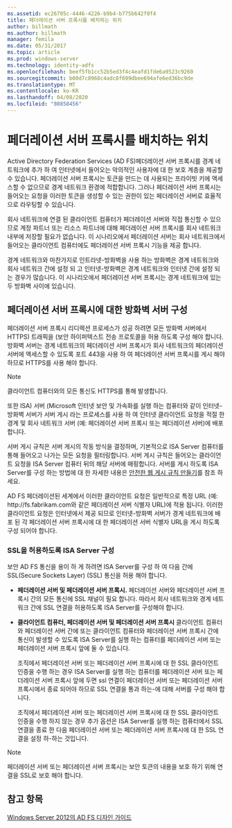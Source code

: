 ```yaml
---
ms.assetid: ec26705c-4446-4226-b9b4-b775b642f0f4
title: 페더레이션 서버 프록시를 배치하는 위치
author: billmath
ms.author: billmath
manager: femila
ms.date: 05/31/2017
ms.topic: article
ms.prod: windows-server
ms.technology: identity-adfs
ms.openlocfilehash: beef5fb1cc52b5ed3f4c4eafd1fde6a9523c9260
ms.sourcegitcommit: b00d7c8968c4adc8f699dbee694afe6ed36bc9de
ms.translationtype: MT
ms.contentlocale: ko-KR
ms.lasthandoff: 04/08/2020
ms.locfileid: "80858456"
---
```

# <a name="where-to-place-a-federation-server-proxy"></a>페더레이션 서버 프록시를 배치하는 위치

Active Directory Federation Services \(AD FS\)페더레이션 서버 프록시를 경계 네트워크에 추가 하 여 인터넷에서 들어오는 악의적인 사용자에 대 한 보호 계층을 제공할 수 있습니다. 페더레이션 서버 프록시는 토큰을 만드는 데 사용되는 프라이빗 키에 액세스할 수 없으므로 경계 네트워크 환경에 적합합니다. 그러나 페더레이션 서버 프록시는 들어오는 요청을 이러한 토큰을 생성할 수 있는 권한이 있는 페더레이션 서버로 효율적으로 라우팅할 수 있습니다.  
  
회사 네트워크에 연결 된 클라이언트 컴퓨터가 페더레이션 서버와 직접 통신할 수 있으므로 계정 파트너 또는 리소스 파트너에 대해 페더레이션 서버 프록시를 회사 네트워크 내부에 저장할 필요가 없습니다. 이 시나리오에서 페더레이션 서버는 회사 네트워크에서 들어오는 클라이언트 컴퓨터에도 페더레이션 서버 프록시 기능을 제공 합니다.  
  
경계 네트워크와 마찬가지로 인트라넷\-방화벽을 사용 하는 방화벽은 경계 네트워크와 회사 네트워크 간에 설정 되 고 인터넷\-방화벽은 경계 네트워크와 인터넷 간에 설정 되는 경우가 많습니다. 이 시나리오에서 페더레이션 서버 프록시는 경계 네트워크에 있는 두 방화벽 사이에 있습니다.  
  
## <a name="configuring-your-firewall-servers-for-a-federation-server-proxy"></a>페더레이션 서버 프록시에 대한 방화벽 서버 구성  
페더레이션 서버 프록시 리디렉션 프로세스가 성공 하려면 모든 방화벽 서버에서 HTTPS\) 트래픽을 \(보안 하이퍼텍스트 전송 프로토콜을 허용 하도록 구성 해야 합니다. 방화벽 서버는 경계 네트워크의 페더레이션 서버 프록시가 회사 네트워크의 페더레이션 서버에 액세스할 수 있도록 포트 443을 사용 하 여 페더레이션 서버 프록시를 게시 해야 하므로 HTTPS를 사용 해야 합니다.  
  
> [!NOTE]  
> 클라이언트 컴퓨터와의 모든 통신도 HTTPS를 통해 발생합니다.  
  
또한 ISA\) 서버 \(Microsoft 인터넷 보안 및 가속화를 실행 하는 컴퓨터와 같이 인터넷\-방화벽 서버가 서버 게시 라는 프로세스를 사용 하 여 인터넷 클라이언트 요청을 적절 한 경계 및 회사 네트워크 서버 (예: 페더레이션 서버 프록시 또는 페더레이션 서버)에 배포 합니다.  
  
서버 게시 규칙은 서버 게시의 작동 방식을 결정하며, 기본적으로 ISA Server 컴퓨터를 통해 들어오고 나가는 모든 요청을 필터링합니다. 서버 게시 규칙은 들어오는 클라이언트 요청을 ISA Server 컴퓨터 뒤의 해당 서버에 매핑합니다. 서버를 게시 하도록 ISA Server를 구성 하는 방법에 대 한 자세한 내용은 [안전한 웹 게시 규칙 만들기](https://go.microsoft.com/fwlink/?LinkId=75182)를 참조 하세요.  
  
AD FS 페더레이션된 세계에서 이러한 클라이언트 요청은 일반적으로 특정 URL (예: http:\//fs.fabrikam.com와 같은 페더레이션 서버 식별자 URL)에 적용 됩니다. 이러한 클라이언트 요청은 인터넷에서 제공 되므로 인터넷\-방화벽 서버가 경계 네트워크에 배포 된 각 페더레이션 서버 프록시에 대 한 페더레이션 서버 식별자 URL을 게시 하도록 구성 되어야 합니다.  
  
### <a name="configuring-isa-server-to-allow-ssl"></a>SSL을 허용하도록 ISA Server 구성  
보안 AD FS 통신을 용이 하 게 하려면 ISA Server를 구성 하 여 다음 간에 SSL(Secure Sockets Layer) \(SSL\) 통신을 허용 해야 합니다.  
  
-   **페더레이션 서버 및 페더레이션 서버 프록시.** 페더레이션 서버와 페더레이션 서버 프록시 간의 모든 통신에 SSL 채널이 필요 합니다. 따라서 회사 네트워크와 경계 네트워크 간에 SSL 연결을 허용하도록 ISA Server를 구성해야 합니다.  
  
-   **클라이언트 컴퓨터, 페더레이션 서버 및 페더레이션 서버 프록시** 클라이언트 컴퓨터와 페더레이션 서버 간에 또는 클라이언트 컴퓨터와 페더레이션 서버 프록시 간에 통신이 발생할 수 있도록 ISA Server를 실행 하는 컴퓨터를 페더레이션 서버 또는 페더레이션 서버 프록시 앞에 둘 수 있습니다.  
  
    조직에서 페더레이션 서버 또는 페더레이션 서버 프록시에 대 한 SSL 클라이언트 인증을 수행 하는 경우 ISA Server를 실행 하는 컴퓨터를 페더레이션 서버 또는 페더레이션 서버 프록시 앞에 두면 ssl 연결이 페더레이션 서버 또는 페더레이션 서버 프록시에서 종료 되어야 하므로 SSL 연결을 통과 하는\-에 대해 서버를 구성 해야 합니다.  
  
    조직에서 페더레이션 서버 또는 페더레이션 서버 프록시에 대 한 SSL 클라이언트 인증을 수행 하지 않는 경우 추가 옵션은 ISA Server를 실행 하는 컴퓨터에서 SSL 연결을 종료 한 다음 페더레이션 서버 또는 페더레이션 서버 프록시에 대 한 SSL 연결을 설정 하\-하는 것입니다.  
  
> [!NOTE]  
> 페더레이션 서버 또는 페더레이션 서버 프록시는 보안 토큰의 내용을 보호 하기 위해 연결을 SSL로 보호 해야 합니다.  
  
## <a name="see-also"></a>참고 항목
[Windows Server 2012의 AD FS 디자인 가이드](AD-FS-Design-Guide-in-Windows-Server-2012.md)

